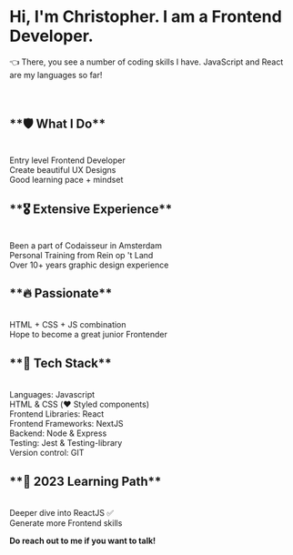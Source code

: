 <h1>Hi, I'm Christopher. I am a Frontend Developer.</h1>

👈 There, you see a number of coding skills I have. JavaScript and React are my languages so far!
<br />
<br />
<br />

<h2>**🛡️ What I Do**</h2><br />
Entry level Frontend Developer<br />
Create beautiful UX Designs<br />
Good learning pace + mindset<br />

<h2>**🎖️ Extensive Experience**</h2><br />
Been a part of Codaisseur in Amsterdam<br />
Personal Training from Rein op 't Land<br />
Over 10+ years graphic design experience<br />

<h2>**🔥 Passionate**</h2><br />
HTML + CSS + JS combination<br />
Hope to become a great junior Frontender<br />

<h2>**🤖 Tech Stack**</h2><br />
Languages: Javascript<br />
HTML & CSS (❤️ Styled components)<br />
Frontend Libraries: React<br />
Frontend Frameworks: NextJS<br />
Backend: Node & Express<br />
Testing: Jest & Testing-library<br />
Version control: GIT<br />

<h2>**🔭 2023 Learning Path**</h2><br />
Deeper dive into ReactJS ✅<br />
Generate more Frontend skills<br />

**Do reach out to me if you want to talk!**

